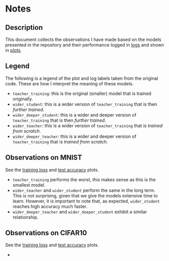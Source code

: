 # Notes 

## Description 

This document collects the observations I have made based on the models presented in the repository
and their performance logged in [logs](examples/logs/) and shown in [plots](examples/plots/). 

## Legend 

The following is a legend of the plot and log labels taken from the original code. These are how
I interpret the meaning of these models. 

- `teacher_training`: this is the original (smaller) model that is trained originally. 
- `wider_student`: this is a wider version of `teacher_training` that is then *further trained*.
- `wider_deeper_student`: this is a wider and deeper version of `teacher_training` that is then *further trained*.
- `wider_teacher`: this is a wider version of `teacher_training` that is *trained from scratch*.
- `wider_deeper_teacher`: this is a wider and deeper version of `teacher_training` that is *trained from scratch*.

## Observations on MNIST 

See the [training loss](examples/plots/mnist/train_loss.png) and [test accuracy](examples/plots/mnist/test_acc.png) plots.

- `teacher_training` performs the worst, this makes sense as this is the smallest model. 
- `wider_teacher` and `wider_student` perform the same in the long term. This is not surprising, given that we give the models extensive time to learn. However, it is important to note that, as expected, `wider_student` reaches high accuracy much faster. 
- `wider_deeper_teacher` and `wider_deeper_student` exhibit a similar relationship.

## Observations on CIFAR10

See the [training loss](examples/plots/cifar10/train_loss.png) and [test accuracy](examples/plots/cifar10/test_acc.png) plots.

- 